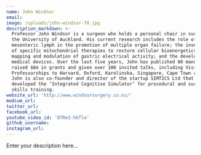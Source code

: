 ```yaml
---
name: John Windsor
email:
image: /uploads/john-windsor-70.jpg
description_markdown: >-
  Professor John Windsor is a surgeon who holds a personal chair in surgery at
  the University of Auckland. His current research includes the role of toxic
  mesenteric lymph in the promotion of multiple organ failure; the investigation
  of specific mitochondrial therapies to restore cellular bioenergetics; the
  mapping and modulation of gastric electrical activity; and the development of
  medical devices. Over the last five years, John has published 80 manuscripts,
  raised $6m in grants and given over 100 invited talks, including Visiting
  Professorships to Harvard, Oxford, Karolinska, Singapore, Cape Town and Delhi.
  John is also co-founder and director of the startup SIMTICS Ltd that has
  developed the ‘Integrated Cognitive Simulator’ for procedural and surgical
  skills training.
website_url: 'http://www.windsorsurgery.co.nz/'
medium_url:
twitter_url:
facebook_url:
youtube_video_id: '87Re2-hkTlo'
github_username:
instagram_url:
---
```


Enter your description here...
